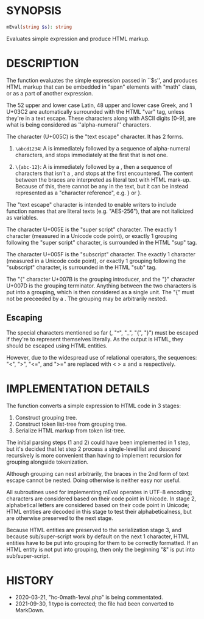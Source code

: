 SYNOPSIS
========

```php
mEval(string $s): string
```

Evaluates simple expression and produce HTML markup.

DESCRIPTION
===========

The function evaluates the simple expression passed in ``$s'', and
produces HTML markup that can be embedded in "span" elements with
"math" class, or as a part of another expression.

The 52 upper and lower case Latin, 48 upper and lower case Greek,
and 1 <GREEK SMALL LETTER FINAL SIGMA> U+03C2 are automatically
surrounded with the HTML "var" tag, unless they're in a text escape.
These characters along with ASCII digits [0-9], are what is being
considered as ''alpha-numeral'' characters.

The <backslash> character (U+005C) is the "text escape" character.
It has 2 forms.

1. `\abcd1234`: A <backslash> is immediately followed by a sequence of
                alpha-numeral characters, and stops immediately at the
                first that is not one.

2. `\{abc-12}`: A <backslash> is immediately followed by a
                <left brace>, then a sequence of characters that isn't
                a <right brace>, and stops at the first <right brace>
                encountered. The content between the braces are interpreted
                as literal text with HTML mark-up.
                Because of this, there cannot be any <right brace> in the
                text, but it can be instead represented as a
                "character reference", e.g. &#x007d; or &rbrace;.

The "text escape" character is intended to enable writers to include
function names that are literal texts (e.g. "AES-256"), that are
not italicized as variables.

The <CIRCUMFLEX ACCENT> character U+005E is the "super script" character.
The exactly 1 character (measured in a Unicode code point), or exactly
1 grouping following the "super script" character, is surrounded in
the HTML "sup" tag.

The <underscore> character U+005F is the "subscript" character.
The exactly 1 character (measured in a Unicode code point), or exactly
1 grouping following the "subscript" character, is surrounded in the
HTML "sub" tag.

The "{" <left brace> character U+007B is the grouping introducer, and
the "}" <right brace> character U+007D is the grouping terminator.
Anything between the two characters is put into a grouping,
which is then considered as a single unit.
The "{" must not be preceeded by a <backslash>. The grouping may be
arbitrarily nested.

Escaping
--------

The special characters mentioned so far (<backslash>, "^", "_", "{", "}")
must be escaped if they're to represent themselves literally. As the
output is HTML, they should be escaped using HTML entities.

However, due to the widespread use of relational operators, the sequences:
"<", ">", "<=", and ">=" are replaced with &lt; &gt; &le; and &ge;
respectively.

IMPLEMENTATION DETAILS
======================

The function converts a simple expression to HTML code in 3 stages:

1. Construct grouping tree.
2. Construct token list-tree from grouping tree.
3. Serialize HTML markup from token list-tree.

The initial parsing steps (1 and 2) could have been implemented
in 1 step, but it's decided that let step 2 process a single-level
list and descend recursively is more convenient than having to
implement recursion for grouping alongside tokenization.

Although grouping can nest arbitrarily, the braces in the 2nd form
of text escape cannot be nested. Doing otherwise is neither easy
nor useful.

All subroutines used for implementing mEval operates in UTF-8 encoding;
characters are considered based on their code point in Unicode.
In stage 2, alphabetical letters are considered based on their
code point in Unicode; HTML entities are decoded in this stage to
test their alphabeticalness, but are otherwise preserved to the
next stage.

Because HTML entities are preserved to the serialization stage 3,
and because sub/super-script work by default on the next 1 character,
HTML entities have to be put into grouping for them to be correctly
formatted. If an HTML entity is not put into grouping, then only the
beginning "&" is put into sub/super-script.

HISTORY
=======

- 2020-03-21, "hc-0math-1eval.php" is being commentated.
- 2021-09-30, 1 typo is corrected; the file had been converted to MarkDown.
